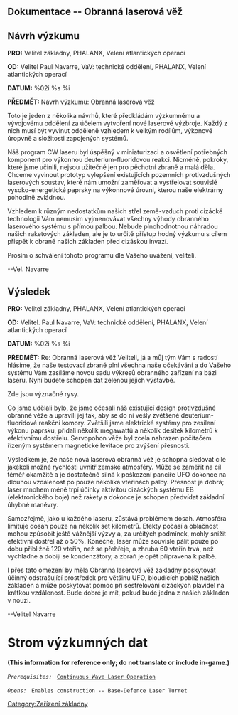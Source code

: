 ## Dokumentace -- Obranná laserová věž

## Návrh výzkumu

**PRO:** Velitel základny, PHALANX, Velení atlantických operací

**OD:** Velitel Paul Navarre, VaV: technické oddělení, PHALANX, Velení
atlantických operací

**DATUM:** %02i %s %i

**PŘEDMĚT:** Návrh výzkumu: Obranná laserová věž

Toto je jeden z několika návrhů, které předkládám výzkumnému a
vývojovému oddělení za účelem vytvoření nové laserové výzbroje. Každý z
nich musí být vyvinut odděleně vzhledem k velkým rodílům, výkonové
úropvně a složitosti zapojených systémů.

Náš program CW laseru byl úspěšný v miniaturizaci a osvětlení potřebných
komponent pro výkonnou deuterium-fluoridovou reakci. Nicméně, pokroky,
které jsme učinili, nejsou užitečné jen pro pěchotní zbraně a malá děla.
Chceme vyvinout prototyp vylepšení existujících pozemních protivzdušných
laserových soustav, které nám umožní zaměřovat a vystřelovat souvislé
vysoko-energetické paprsky na výkonnové úrovni, kterou naše elektrárny
pohodlně zvládnou.

Vzhledem k různým nedostatkům našich střel země-vzduch proti cizácké
technologii Vám nemusím vyjmenovávat všechny výhody obranného laserového
systému s přímou palbou. Nebude plnohodnotnou náhradou našich raketových
základen, ale je to určitě přístup hodný výzkumu s cílem přispět k
obraně našich základen před cizáskou invazí.

Prosím o schválení tohoto programu dle Vašeho uvážení, veliteli.

--Vel. Navarre

## Výsledek

**PRO:** Velitel základny, PHALANX, Velení atlantických operací

**OD:** Velitel. Paul Navarre, VaV: technické oddělení, PHALANX, Velení
atlantických operací

**DATUM:** %02i %s %i

**PŘEDMĚT:** Re: Obranná laserová věž Veliteli, já a můj tým Vám s
radostí hlásíme, že naše testovací zbraně plní všechna naše očekávání a
do Vašeho systému Vám zasíláme novou sadu výkresů obranného zařízení na
bázi laseru. Nyní budete schopen dát zelenou jejich výstavbě.

Zde jsou význačné rysy.

Co jsme udělali bylo, že jsme očesali náš existující design protivzdušné
obranné věže a upravili jej tak, aby se do ní vešly zvětšené
deuterium-fluoridové reakční komory. Zvětšili jsme elektrické systémy
pro zesílení výkonu paprsku, přidali několik megawattů a několik desítek
kilometrů k efektivnímu dostřelu. Servopohon věže byl zcela nahrazen
počítačem řízeným systémem magnetické levitace pro zvýšení přesnosti.

Výsledkem je, že naše nová laserová obranná věž je schopna sledovat cíle
jakékoli možné rychlosti uvnitř zemské atmosféry. Může se zaměřit na cíl
téměř okamžitě a je dostatečně silná k poškození pancíře UFO dokonce na
dlouhou vzdálenost po pouze několika vteřinách palby. Přesnost je dobrá;
laser mnohem méně trpí účinky aktivitou cizáckých systému EB
(elektronického boje) než rakety a dokonce je schopen předvídat základní
úhybné manévry.

Samozřejmě, jako u každého laseru, zůstává problémem dosah. Atmosféra
limituje dosah pouze na několik set kilometrů. Efekty počasí a oblačnost
mohou způsobit ještě vážnější výzvy a, za určitých podmínek, mohly
snížit efektivní dostřel až o 50%. Konečně, laser může souvisle pálit
pouze po dobu přibližně 120 vteřin, než se přehřeje, a zhruba 60 vteřin
trvá, než vychladne a dobijí se kondenzátory, a zbraň je opět připravena
k palbě.

I přes tato omezení by měla Obranná laserová věž základny poskytovat
účinný odstrašující prostředek pro většinu UFO, bloudících poblíž našich
základen a může poskytovat pomoc při sestřelování cizáckých plavidel na
krátkou vzdálenost. Bude dobré je mít, pokud bude jedna z našich
základen v nouzi.

--Velitel Navarre

# Strom výzkumných dat

**(This information for reference only; do not translate or include
in-game.)**

*`Prerequisites:`*
` `[`Continuous Wave Laser Operation`](Research/Continuous_Wave_Laser_Operation "wikilink")

*`Opens:`*
` Enables construction -- Base-Defence Laser Turret`

[Category:Zařízení základny](Category:Zařízení_základny "wikilink")